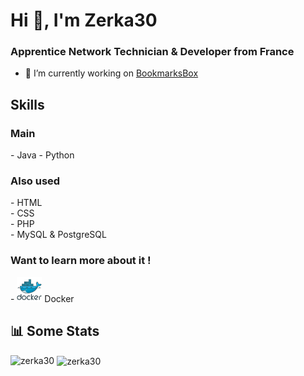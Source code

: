 <h1>Hi 👋, I'm Zerka30</h1>
<h3>Apprentice Network Technician & Developer from France </h3>

- 🤝 I’m currently working on [BookmarksBox](https://github.com/Cleymax/BookmarksBox)

<h2>Skills</h2>

  <h3>Main</h3>
    - Java
    - Python
  <h3>Also used</h3>
    - HTML <br>
    - CSS <br>
    - PHP <br>
    - MySQL & PostgreSQL <br>
  <h3>Want to learn more about it !</h3>
    - <img src="https://raw.githubusercontent.com/devicons/devicon/master/icons/docker/docker-original-wordmark.svg" alt="docker" width="40" height="40"/> Docker <br>
<h2>📊 Some Stats</h2>

<p><img align="left" src="https://github-readme-stats.vercel.app/api/top-langs?username=zerka30&show_icons=true&locale=en&theme=dark" alt="zerka30" /></p>

<p>&nbsp;<img align="center" src="https://github-readme-stats.vercel.app/api?username=zerka30&show_icons=true&locale=en&theme=dark" alt="zerka30" /></p>
